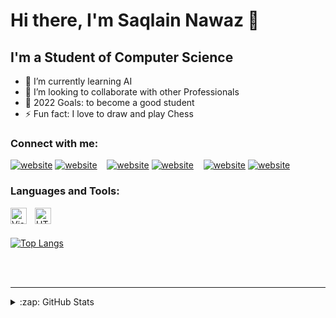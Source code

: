 # Hi there, I'm Saqlain Nawaz 👋 


## I'm a Student of Computer Science

- 🌱 I’m currently learning AI
- 👯 I’m looking to collaborate with other Professionals
- 🥅 2022 Goals: to become a good student
- ⚡ Fun fact: I love to draw and play Chess

### Connect with me:

[![website](./img/twitter-light.svg)](https://twitter.com/codestackr#gh-light-mode-only)
[![website](./img/twitter-dark.svg)](https://twitter.com/codestackr#gh-dark-mode-only)
&nbsp;&nbsp;
[![website](./img/linkedin-light.svg)](https://linkedin.com/in/codeSTACKr#gh-light-mode-only)
[![website](./img/linkedin-dark.svg)](https://linkedin.com/in/codeSTACKr#gh-dark-mode-only)
&nbsp;&nbsp;
[![website](./img/instagram-light.svg)](https://instagram.com/codeSTACKr#gh-light-mode-only)
[![website](./img/instagram-dark.svg)](https://instagram.com/codeSTACKr#gh-dark-mode-only)

### Languages and Tools:
<img align="left" alt="Visual Studio Code" width="26px" src="https://cdn.jsdelivr.net/gh/devicons/devicon/icons/vscode/vscode-original.svg" style="padding-right:10px;" />
<img align="left" alt="HTML5" width="26px" src="https://cdn.jsdelivr.net/gh/devicons/devicon/icons/html5/html5-original.svg" style="padding-right:10px;" />
<br />
<br />

[![Top Langs](https://github-readme-stats.vercel.app/api/top-langs/?username=The-SaqlainNawaz)](https://github.com/The-SaqlainNawaz/github-readme-stats)

<br />
<br />

---

<details>
  <summary>:zap: GitHub Stats</summary>

  <img align="left" alt="The-SaqlainNawaz's GitHub Stats" src="https://github-readme-stats.vercel.app/api?username=The-SaqlainNawaz&show_icons=true&hide_border=false&title_color=ff652f&icon_color=FFE400&bg_color=09131B&text_color=ffffff&border_color=0c1a25" />
</details>


[Top Langs]: https://github.com/The-SaqlainNawaz/github-readme-stats
[website]: https://codeSTACKr.com
[twitter]: https://twitter.com/codeSTACKr
[instagram]: https://instagram.com/codeSTACKr
[linkedin]: https://linkedin.com/in/codeSTACKr
